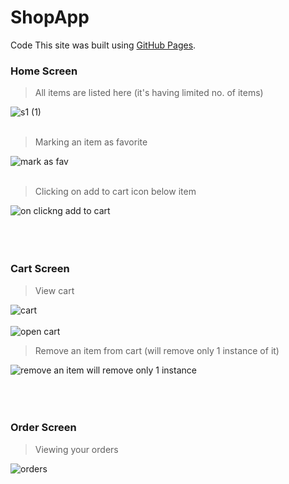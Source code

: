 # ShopApp
Code
This site was built using [GitHub Pages](https://pages.github.com/).
### Home Screen
> All items are listed here (it's having limited no. of items)

![s1 (1)](https://user-images.githubusercontent.com/72871727/200362317-e6624d25-11a0-4e0c-bbf1-831bfb8cd660.jpg)
</br>
</br>
> Marking an item as favorite

![mark as fav](https://user-images.githubusercontent.com/72871727/200362313-c263d1b7-de12-49af-a795-77a6e182f7cf.jpg)
</br>
</br>
> Clicking on add to cart icon below item

![on clickng add to cart](https://user-images.githubusercontent.com/72871727/200362319-4c6f17db-826e-4456-80ef-bc1129021bf2.jpg)
</br>
</br>
</br>
</br>
### Cart Screen
> View cart

![cart](https://user-images.githubusercontent.com/72871727/200363038-b84c326e-60da-4a6a-acbc-1e5e2b2c046f.jpg)
</br>
</br>
![open cart](https://user-images.githubusercontent.com/72871727/200364192-5628233e-1768-48f9-a151-61d127b3f6e8.jpg)
> Remove an item from cart (will remove only 1 instance of it)

![remove an item will remove only 1 instance](https://user-images.githubusercontent.com/72871727/200363050-1da6d319-a610-4f36-8682-c4f2a98ca7ae.jpg)
</br>
</br>
</br>
</br>
### Order Screen
> Viewing your orders


![orders](https://user-images.githubusercontent.com/72871727/200363046-2857c3da-5d35-4836-94c1-f50ece9667bd.jpg)
